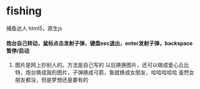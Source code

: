 # fishing
捕鱼达人
html5，原生js
#### 炮台自己转动，鼠标点击发射子弹，键盘esc退出，enter发射子弹，backspace暂停/启动
1. 图片是网上抄别人的，方法是自己写的
以后换换图片，还可以做成爱心丘比特，炮台换成我的图片，子弹换成弓箭，鱼就换成女朋友，哈哈哈哈哈
虽然女朋友都没，但是梦想还是要有的
